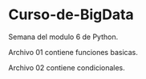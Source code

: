 # Curso-de-BigData
Semana del modulo 6 de Python.

Archivo 01 contiene funciones basicas.

Archivo 02 contiene condicionales.
